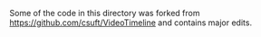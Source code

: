 Some of the code in this directory was forked from
https://github.com/csuft/VideoTimeline and contains major edits.

